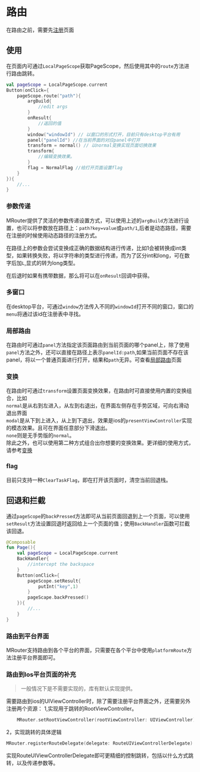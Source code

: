 # 路由
在路由之前，需要先[注册](https://erolc.github.io/MRouter/route/register.html)页面
## 使用
在页面内可通过`LocalPageScope`获取PageScope，然后使用其中的`route`方法进行路由跳转。
```kotlin
val pageScope = LocalPageScope.current
Button(onClick={
    pageScope.route("path"){
        argBuild{
            //edit args
        }
        onResult{
            //返回的值
        }
        window("windowId") // 以窗口的形式打开，目前只有desktop平台有用
        panel("panelId") //在当前界面的对应panel中打开
        transform = normal() // 以normal变换实现页面切换效果
        transform{
            //编辑变换效果。
        }
        flag = NormalFlag //给打开页面设置flag
    }
}){
    //...
}
```
### 参数传递
MRouter提供了灵活的参数传递设置方式，可以使用上述的`argBuild`方法进行设置，也可以将参数放在路径上：`path?key=value`或`path/1`,后者是动态路径，需要在注册的时候使用动态路径的注册方式。

在路径上的参数会尝试变换成正确的数据结构进行传递，比如1会被转换成int类型，如果转换失败，将以字符串的类型进行传递，而为了区分int和long，可在数字后加`L`,显式的转为long类型。

在后退时如果有携带数据，那么将可以在`onResult`回调中获得。

### 多窗口
在desktop平台，可通过`window`方法传入不同的`windowId`打开不同的窗口，窗口的`menu`将通过该id在注册表中寻找。

### 局部路由
在路由时可通过`panel`方法指定该页面路由到当前页面的哪个panel上，除了使用`panel`方法之外，还可以直接在路径上表示`panelId:path`,如果当前页面不存在该panel，将以一个普通页面进行打开，结果和`path`无异。可查看[局部路由](https://erolc.github.io/MRouter/feature/panel.html)页面

### 变换
在路由时可通过`transform`设置页面变换效果，在路由时可直接使用内置的变换组合，比如<br>
`normal`是从右到左进入，从左到右退出，在界面左侧存在手势区域，可向右滑动退出界面<br>
`modal`是从下到上进入，从上到下退出，效果是ios的`presentViewController`实现的模态效果。且可在界面任意部分下滑退出。<br>
`none`则是无手势版的`normal`。<br>
除此之外，也可以使用第二种方式组合出你想要的变换效果。更详细的使用方式，请参考[变换](https://erolc.github.io/MRouter/feature/transform.html)
### flag
目前只支持一种`ClearTaskFlag`，即在打开该页面时，清空当前回退栈。

## 回退和拦截
通过`pageScope`的`backPressed`方法即可从当前页面回退到上一个页面，可以使用`setResult`方法设置回退时返回给上一个页面的值；使用`BackHandler`函数可拦截该回退。
```kotlin
@Composable
fun Page(){
    val pageScope = LocalPageScope.current
    BackHandler{
        //intercept the backspace
    }
    Button(onClick={
        pageScope.setResult{
            putInt("key",1)
        }
        pageScape.backPressed()
    }){
        //...
    }
}
```
### 路由到平台界面
MRouter支持路由到各个平台的界面，只需要在各个平台中使用`platformRoute`方法注册平台界面即可。
### 路由到Ios平台页面的补充
> 一般情况下是不需要实现的，库有默认实现提供。

需要路由到ios的UIViewController时，除了需要注册平台界面之外，还需要另外注册两个资源：
1,实现用于跳转的RootViewController。
```kotlin
    MRouter.setRootViewController(rootViewController: UIViewController)
```
2，实现跳转的具体逻辑
```kotlin
MRouter.registerRouteDelegate(delegate: RouteUIViewControllerDelegate)
```
实现RouteUIViewControllerDelegate即可更精细的控制跳转，包括以什么方式跳转，以及传递参数等。

